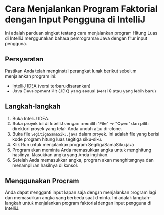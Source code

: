 # Cara Menjalankan Program Faktorial dengan Input Pengguna di IntelliJ

Ini adalah panduan singkat tentang cara menjalankan program Hitung Luas di IntelliJ menggunakan bahasa pemrograman Java dengan fitur input pengguna.

## Persyaratan

Pastikan Anda telah menginstal perangkat lunak berikut sebelum menjalankan program ini:

- [IntelliJ IDEA](https://www.jetbrains.com/idea/download/) (versi terbaru disarankan)
- Java Development Kit (JDK) yang sesuai (versi 8 atau yang lebih baru)

## Langkah-langkah

1. Buka IntelliJ IDEA.
2. Buka proyek ini di IntelliJ dengan memilih "File" -> "Open" dan pilih direktori proyek yang telah Anda unduh atau di-clone.
3. Buka file `SegitigaSamaSiku.java` dalam proyek. Ini adalah file yang berisi kode program hitung luas segitiga siku-siku.
4. Klik Run untuk menjalankan program SegitigaSamaSiku.java
5. Program akan meminta Anda memasukkan angka untuk menghitung hasilnya. Masukkan angka yang Anda inginkan.
6. Setelah Anda memasukkan angka, program akan menghitungnya dan menampilkan hasilnya di konsol.

## Menggunakan Program

Anda dapat mengganti input kapan saja dengan menjalankan program lagi dan memasukkan angka yang berbeda saat diminta.
Ini adalah langkah-langkah untuk menjalankan program faktorial dengan input pengguna di IntelliJ.



